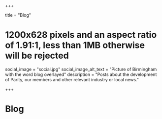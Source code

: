 +++

title = "Blog"
# 1200x628 pixels and an aspect ratio of 1.91:1, less than 1MB otherwise will be rejected
social_image = "social.jpg"
social_image_alt_text = "Picture of Birmingham with the word blog overlayed"
description = "Posts about the development of Parity, our members and other relevant industry or local news."

+++

# Blog
